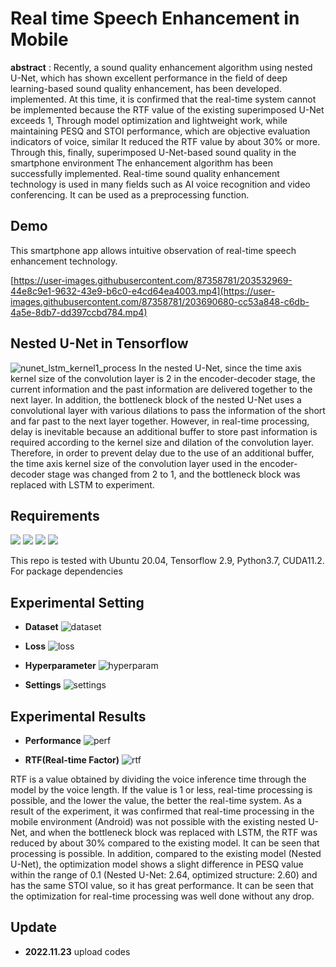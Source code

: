 # Real time Speech Enhancement in Mobile
**abstract** : Recently, a sound quality enhancement algorithm using nested U-Net, which has shown excellent performance in the field of deep learning-based sound quality enhancement, has been developed.
implemented. At this time, it is confirmed that the real-time system cannot be implemented because the RTF value of the existing superimposed U-Net exceeds 1,
Through model optimization and lightweight work, while maintaining PESQ and STOI performance, which are objective evaluation indicators of voice, similar
It reduced the RTF value by about 30% or more. Through this, finally, superimposed U-Net-based sound quality in the smartphone environment
The enhancement algorithm has been successfully implemented. Real-time sound quality enhancement technology is used in many fields such as AI voice recognition and video conferencing.
It can be used as a preprocessing function.

## Demo
This smartphone app allows intuitive observation of real-time speech enhancement technology.

[https://user-images.githubusercontent.com/87358781/203532969-44e8c9e1-9632-43e9-b6c0-e4cd64ea4003.mp4](https://user-images.githubusercontent.com/87358781/203690680-cc53a848-c6db-4a5e-8db7-dd397ccbd784.mp4)

## Nested U-Net in Tensorflow
![nunet_lstm_kernel1_process](https://user-images.githubusercontent.com/87358781/203689186-da1804e7-4b8c-47f9-945c-ccc68d109546.png)
In the nested U-Net, since the time axis kernel size of the convolution layer is 2 in the encoder-decoder stage, the current information and the past information are delivered together to the next layer. In addition, the bottleneck block of the nested U-Net uses a convolutional layer with various dilations to pass the information of the short and far past to the next layer together. However, in real-time processing, delay is inevitable because an additional buffer to store past information is required according to the kernel size and dilation of the convolution layer. Therefore, in order to prevent delay due to the use of an additional buffer, the time axis kernel size of the convolution layer used in the encoder-decoder stage was changed from 2 to 1, and the bottleneck block was replaced with LSTM to experiment.

## Requirements
 <img src="https://img.shields.io/badge/TensorFlow2.9-FF6F00?style=flat&logo=TensorFlow&logoColor=white"/> <img src="https://img.shields.io/badge/Python3.7-3776AB?style=flat&logo=Python&logoColor=white"/> <img src="https://img.shields.io/badge/Android Studio-3DDC84?style=flat&logo=Android Studio&logoColor=white"/> <img src="https://img.shields.io/badge/Ubuntu20.04-E95420?style=flat&logo=Ubuntu&logoColor=white"/>
 
This repo is tested with Ubuntu 20.04, Tensorflow 2.9, Python3.7, CUDA11.2. For package dependencies

## Experimental Setting
* **Dataset**
![dataset](https://user-images.githubusercontent.com/87358781/203690279-706b1b9e-5022-4552-91c1-a3f826e432fa.png)

* **Loss**
![loss](https://user-images.githubusercontent.com/87358781/203689803-587d4b4e-3929-40f0-bf41-29c68c5afd8c.png)

* **Hyperparameter**
![hyperparam](https://user-images.githubusercontent.com/87358781/203690392-b77320dc-1489-4c1a-a618-fc3aadbf661d.png)

* **Settings**
![settings](https://user-images.githubusercontent.com/87358781/203690421-4c3dd8c1-432e-4871-8e5d-f6840dc2a9a2.png)

## Experimental Results
* **Performance**
![perf](https://user-images.githubusercontent.com/87358781/203691482-1e15dfb3-56df-4be9-8772-9e8fd841dd02.png)

* **RTF(Real-time Factor)**
![rtf](https://user-images.githubusercontent.com/87358781/203691615-b13aa002-df0f-40dc-9860-baf859e84cba.png)

RTF is a value obtained by dividing the voice inference time through the model by the voice length. If the value is 1 or less, real-time processing is possible, and the lower the value, the better the real-time system. As a result of the experiment, it was confirmed that real-time processing in the mobile environment (Android) was not possible with the existing nested U-Net, and when the bottleneck block was replaced with LSTM, the RTF was reduced by about 30% compared to the existing model. It can be seen that processing is possible. In addition, compared to the existing model (Nested U-Net), the optimization model shows a slight difference in PESQ value within the range of 0.1 (Nested U-Net: 2.64, optimized structure: 2.60) and has the same STOI value, so it has great performance. It can be seen that the optimization for real-time processing was well done without any drop.

## Update
* **2022.11.23** upload codes
